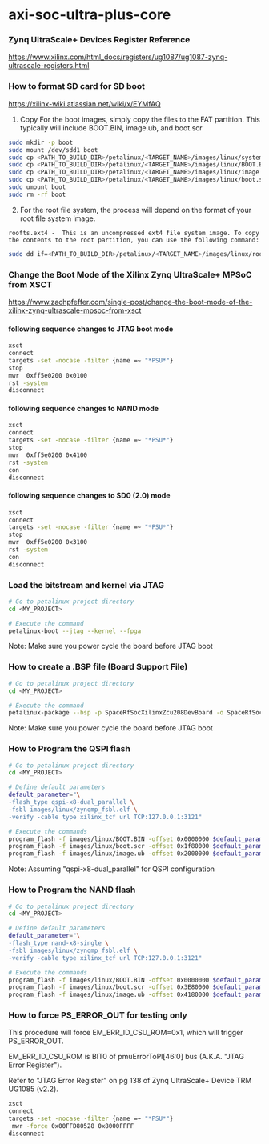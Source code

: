 # axi-soc-ultra-plus-core

<!--- ######################################################## -->

### Zynq UltraScale+ Devices Register Reference

https://www.xilinx.com/html_docs/registers/ug1087/ug1087-zynq-ultrascale-registers.html

<!--- ######################################################## -->

### How to format SD card for SD boot

https://xilinx-wiki.atlassian.net/wiki/x/EYMfAQ

1) Copy For the boot images, simply copy the files to the FAT partition.
This typically will include BOOT.BIN, image.ub, and boot.scr

```bash
sudo mkdir -p boot
sudo mount /dev/sdd1 boot
sudo cp <PATH_TO_BUILD_DIR>/petalinux/<TARGET_NAME>/images/linux/system.bit boot/.
sudo cp <PATH_TO_BUILD_DIR>/petalinux/<TARGET_NAME>/images/linux/BOOT.BIN   boot/.
sudo cp <PATH_TO_BUILD_DIR>/petalinux/<TARGET_NAME>/images/linux/image.ub   boot/.
sudo cp <PATH_TO_BUILD_DIR>/petalinux/<TARGET_NAME>/images/linux/boot.scr   boot/.
sudo umount boot
sudo rm -rf boot
```

2) For the root file system, the process will depend on the format of your root file system image.

`roofts.ext4 -  This is an uncompressed ext4 file system image. To copy the contents to the root partition, you can use the following command: `

```bash
sudo dd if=<PATH_TO_BUILD_DIR>/petalinux/<TARGET_NAME>/images/linux/rootfs.ext4 of=/dev/<DEV_NAME>
```


<!--- ######################################################## -->

### Change the Boot Mode of the Xilinx Zynq UltraScale+ MPSoC from XSCT

https://www.zachpfeffer.com/single-post/change-the-boot-mode-of-the-xilinx-zynq-ultrascale-mpsoc-from-xsct


#### following sequence changes to JTAG boot mode
```bash
xsct
connect
targets -set -nocase -filter {name =~ "*PSU*"}
stop
mwr  0xff5e0200 0x0100
rst -system
disconnect
```

#### following sequence changes to NAND mode
```bash
xsct
connect
targets -set -nocase -filter {name =~ "*PSU*"}
stop
mwr  0xff5e0200 0x4100
rst -system
con
disconnect
```

#### following sequence changes to SD0 (2.0) mode
```bash
xsct
connect
targets -set -nocase -filter {name =~ "*PSU*"}
stop
mwr  0xff5e0200 0x3100 
rst -system
con
disconnect
```

<!--- ######################################################## -->

### Load the bitstream and kernel via JTAG

```bash
# Go to petalinux project directory
cd <MY_PROJECT>

# Execute the command
petalinux-boot --jtag --kernel --fpga
```

Note: Make sure you power cycle the board before JTAG boot

<!--- ######################################################## -->


### How to create a .BSP file (Board Support File)

```bash
# Go to petalinux project directory
cd <MY_PROJECT>

# Execute the command
petalinux-package --bsp -p SpaceRfSocXilinxZcu208DevBoard -o SpaceRfSocXilinxZcu208DevBoard.bsp
```

Note: Make sure you power cycle the board before JTAG boot


<!--- ######################################################## -->


### How to Program the QSPI flash

```bash
# Go to petalinux project directory
cd <MY_PROJECT>

# Define default parameters
default_parameter="\
-flash_type qspi-x8-dual_parallel \
-fsbl images/linux/zynqmp_fsbl.elf \
-verify -cable type xilinx_tcf url TCP:127.0.0.1:3121"

# Execute the commands
program_flash -f images/linux/BOOT.BIN -offset 0x0000000 $default_parameter
program_flash -f images/linux/boot.scr -offset 0x1f80000 $default_parameter
program_flash -f images/linux/image.ub -offset 0x2000000 $default_parameter
```

Note: Assuming "qspi-x8-dual_parallel" for QSPI configuration

<!--- ######################################################## -->


### How to Program the NAND flash

```bash
# Go to petalinux project directory
cd <MY_PROJECT>

# Define default parameters
default_parameter="\
-flash_type nand-x8-single \
-fsbl images/linux/zynqmp_fsbl.elf \
-verify -cable type xilinx_tcf url TCP:127.0.0.1:3121"

# Execute the commands
program_flash -f images/linux/BOOT.BIN -offset 0x0000000 $default_parameter
program_flash -f images/linux/boot.scr -offset 0x3E80000 $default_parameter
program_flash -f images/linux/image.ub -offset 0x4180000 $default_parameter
```

<!--- ######################################################## -->

### How to force PS_ERROR_OUT for testing only

This procedure will force EM_ERR_ID_CSU_ROM=0x1, which will trigger PS_ERROR_OUT. 

EM_ERR_ID_CSU_ROM is BIT0 of pmuErrorToPl[46:0] bus (A.K.A. "JTAG Error Register").

Refer to "JTAG Error Register" on pg 138 of Zynq UltraScale+ Device TRM UG1085 (v2.2).

```bash
xsct
connect
targets -set -nocase -filter {name =~ "*PSU*"}
 mwr -force 0x00FFD80528 0x8000FFFF 
disconnect
```

<!--- ######################################################## -->
